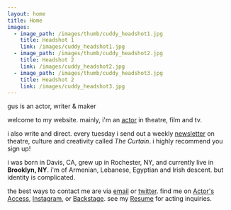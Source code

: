 ```yaml
---
layout: home
title: Home
images:
  - image_path: /images/thumb/cuddy_headshot1.jpg
    title: Headshot 1
    link: /images/cuddy_headshot1.jpg
  - image_path: /images/thumb/cuddy_headshot2.jpg
    title: Headshot 2
    link: /images/cuddy_headshot2.jpg
  - image_path: /images/thumb/cuddy_headshot3.jpg
    title: Headshot 2
    link: /images/cuddy_headshot3.jpg
---
```

<div id="intro" class="lh-title dib f1-ns f2-m f2">gus is an actor, writer <span class="i">&</span> maker</div>

welcome to my website.  mainly, i'm an [actor](/resume) in theatre, film and tv.

i also write and direct. every tuesday i send out a weekly [newsletter](https://guscuddy.substack.com/) on theatre, culture and creativity called _The Curtain_. i highly recommend you sign up!

i was born in Davis, CA, grew up in Rochester, NY, and currently live in **Brooklyn, NY**. i'm of Armenian, Lebanese, Egyptian and Irish descent. but identity is complicated.

the best ways to contact me are via [email](mailto:gus.cuddy@gmail.com) or [twitter](https://twitter.com/guscuddy). find me on [Actor's Access](https://resumes.actorsaccess.com/guscuddy), [Instagram](https://instagram.com/guscuddy), or [Backstage](https://backstage.com/u/guscuddy). see my [Resume](/resume) for acting inquiries.